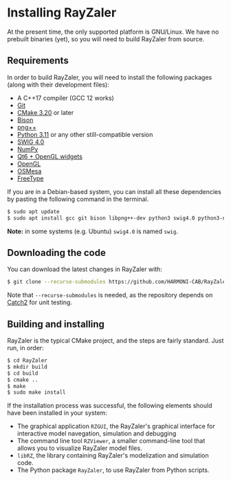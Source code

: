 # Installing RayZaler
At the present time, the only supported platform is GNU/Linux. We have no prebuilt binaries (yet), so you will need to build RayZaler from source.

## Requirements
In order to build RayZaler, you will need to install the following packages (along with their development files):

* A C++17 compiler (GCC 12 works)
* [Git](https://www.git-scm.com/)
* [CMake 3.20](https://cmake.org/) or later
* [Bison](https://www.gnu.org/software/bison/)
* [png++](https://www.nongnu.org/pngpp/)
* [Python 3.11](https://www.python.org/downloads/release/python-3110/) or any other still-compatible version
* [SWIG 4.0](https://swig.org/)
* [NumPy](https://numpy.org/install/)
* [Qt6 + OpenGL widgets](https://www.qt.io/product/qt6)
* [OpenGL](https://opengl.org/)
* [OSMesa](https://docs.mesa3d.org/osmesa.html)
* [FreeType](https://freetype.org/)


If you are in a Debian-based system, you can install all these dependencies by pasting the following command in the terminal.

```bash
$ sudo apt update
$ sudo apt install gcc git bison libpng++-dev python3 swig4.0 python3-numpy qt6-base-dev qt6-base-dev-tools libqt6opengl6-dev libosmesa6-dev libfreetype-dev
```

**Note:** in some systems (e.g. Ubuntu) `swig4.0` is named `swig`. 

## Downloading the code
You can download the latest changes in RayZaler with:

```bash
$ git clone --recurse-submodules https://github.com/HARMONI-CAB/RayZaler
```

Note that `--recurse-submodules` is needed, as the repository depends on [Catch2](https://github.com/catchorg/Catch2) for unit testing.

## Building and installing
RayZaler is the typical CMake project, and the steps are fairly standard. Just run, in order:

```bash
$ cd RayZaler
$ mkdir build
$ cd build
$ cmake ..
$ make
$ sudo make install
```

If the installation process was successful, the following elements should have been installed in your system:

* The graphical application `RZGUI`, the RayZaler's graphical interface for interactive model navegation, simulation and debugging
* The command line tool `RZViewer`, a smaller command-line tool that allows you to visualize RayZaler model files.
* `libRZ`, the library containing RayZaler's modelization and simulation code.
* The Python package `RayZaler`, to use RayZaler from Python scripts.

